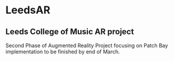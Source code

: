 # LeedsAR
Leeds College of Music AR project
--------------------
Second Phase of Augmented Reality Project focusing on Patch Bay implementation to be finished by end of March.
